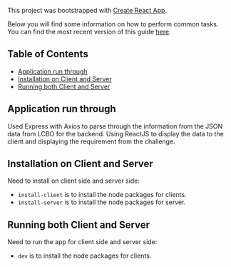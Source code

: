 This project was bootstrapped with [Create React App](https://github.com/facebookincubator/create-react-app).

Below you will find some information on how to perform common tasks.<br>
You can find the most recent version of this guide [here](https://github.com/facebookincubator/create-react-app/blob/master/packages/react-scripts/template/README.md).

## Table of Contents
- [Application run through](#application-run-through)
- [Installation on Client and Server](#installation-on-client-and-server)
- [Running both Client and Server](#running-both-client-and-server)

## Application run through

Used Express with Axios to parse through the information from the JSON data from LCBO for the backend.
Using ReactJS to display the data to the client and displaying the requirement from the challenge.


## Installation on Client and Server

Need to install on client side and server side:

* `install-client` is to install the node packages for clients.
* `install-server` is to install the node packages for server.

## Running both Client and Server

Need to run the app for client side and server side:

* `dev` is to install the node packages for clients.
